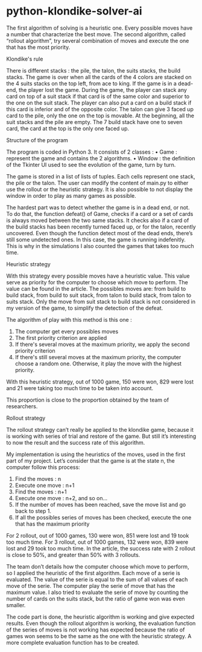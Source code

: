 # python-klondike-solver-ai

The first algorithm of solving is a heuristic one. Every possible moves have a number that characterize the best move. The second algorithm, called “rollout algorithm”, try several combination of moves and execute the one that has the most priority.

Klondike's rule

There is different stacks : the pile, the talon, the suits stacks, the build stacks. The game is over when all the cards of the 4 colors are stacked on the 4 suits stacks on the top left, from ace to king. If the game is in a dead-end, the player lost the game. During the game, the player can stack any card on top of a suit stack if that card is of the same color and superior to the one on the suit stack. The player can also put a card on a build stack if this card is inferior and of the opposite color. The talon can give 3 faced up card to the pile, only the one on the top is movable. At the beginning, all the suit stacks and the pile are empty. The 7 build stack have one to seven card, the card at the top is the only one faced up.

Structure of the program

The program is coded in Python 3. It consists of 2 classes :
•	Game : represent the game and contains the 2 algorithms.
•	Window : the definition of the Tkinter UI used to see the evolution of the game, turn by turn.

The game is stored in a list of lists of tuples. Each cells represent one stack, the pile or the talon.
The user can modify the content of main.py to either use the rollout or the heuristic strategy. It is also possible to not display the window in order to play as many games as possible.

The hardest part was to detect whether the game is in a dead end, or not. To do that, the function defeat() of Game, checks if a card or a set of cards is always moved between the two same stacks. It checks also if a card of the build stacks has been recently turned faced up, or for the talon, recently uncovered.
Even though the function detect most of the dead ends, there’s still some undetected ones. In this case, the game is running indefenitly. This is why in the simulations I also counted the games that takes too much time.

Heuristic strategy

With this strategy every possible moves have a heuristic value. This value serve as priority for the computer to choose which move to perform. The value can be found in the article. The possibles moves are: from build to build stack, from build to suit stack, from talon to build stack, from talon to suits stack. Only the move from suit stack to build stack is not considered in my version of the game, to simplify the detection of the defeat.

The algorithm of play with this method is this one :
1.	The computer get every possibles moves
2.	The first priority criterion are applied
3.	If there's several moves at the maximum priority, we apply the second priority criterion
4.	If there's still several moves at the maximum priority, the computer choose a random one. Otherwise, it play the move with the highest priority.

With this heuristic strategy, out of 1000 game, 150 were won, 829 were lost and 21 were taking too much time to be taken into account.

This proportion is close to the proportion obtained by the team of researchers.

Rollout strategy

The rollout strategy can’t really be applied to the klondike game, because it is working with series of trial and restore of the game. But still it’s interesting to now the result and the success rate of this algorithm.

My implementation is using the heuristics of the moves, used in the first part of my project. Let’s consider that the game is at the state n, the computer follow this process:

1.	Find the moves : n
2.	Execute one move : n+1
3.	Find the moves : n+1
4.	Execute one move : n+2, and so on...
5.	If the number of moves has been reached, save the move list and go back to step 1.
6.	If all the possibles series of moves has been checked, execute the one that has the maximum priority

For 2 rollout, out of 1000 games, 130 were won, 851 were lost and 19 took too much time. For 3 rollout, out of 1000 games, 132 were won, 839 were lost and 29 took too much time. In the article, the success rate with 2 rollout is close to 50%, and greater than 50% with 3 rollouts.

The team don’t details how the computer choose which move to perform, so I applied the heuristic of the first algorithm. Each move of a serie is evaluated. The value of the serie is equal to the sum of all values of each move of the serie. The computer play the serie of move that has the maximum value. I also tried to evaluate the serie of move by counting the number of cards on the suits stack, but the ratio of game won was even smaller.

The code part is done, the heuristic algorithm is working and give expected results. Even though the rollout algorithm is working, the evaluation function of the series of moves is not working has expected because the ratio of games won seems to be the same as the one with the heuristic strategy. A more complete evaluation function has to be created.

